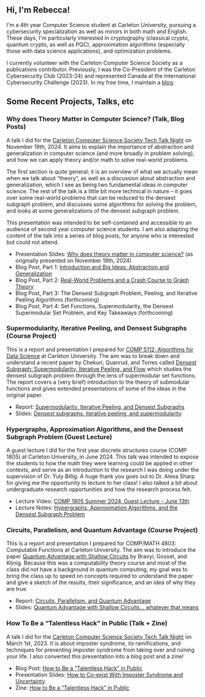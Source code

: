 ## Hi, I'm Rebecca!

I'm a 4th year Computer Science student at Carleton University, pursuing a cybersecurity specialization as well as minors in both math and English. These days, I'm particularly interested in cryptography (classical crypto, quantum crypto, as well as PQC), approximation algorithms (especially those with data science applications), and optimization problems.

I currently volunteer with the Carleton Computer Science Society as a publications contributor. Previously, I was the Co-President of the Carleton Cybersecurity Club (2023-24) and represented Canada at the International Cybersecurity Challenge (2023). In my free time, I maintain a [blog](https://blog.rkempe.ca/).

## Some Recent Projects, Talks, etc
### Why does Theory Matter in Computer Science? (Talk, Blog Posts)
A talk I did for the [Carleton Computer Science Society Tech Talk Night](https://ccss.carleton.ca/events/2024-2025/2024-11-19-tech-talk-night/) on November 19th, 2024. It aims to explain the importance of abstraction and generalization in computer science (and more broadly in problem solving), and how we can apply theory and/or math to solve real-world problems.

The first section is quite general; it is an overview of what we actually mean when we talk about “theory”, as well as a discussion about abstraction and generalization, which I see as being two fundamental ideas in computer science. The rest of the talk is a little bit more technical in nature – it goes over some real-world problems that can be reduced to the densest subgraph problem, and discusses some algorithms for solving the problem, and looks at some generalizations of the densest subgraph problem. 

This presentation was intended to be self-contained and accessible to an audience of second year computer science students. I am also adapting the content of the talk into a series of blog posts, for anyone who is interested but could not attend.

- Presentation Slides: [Why does theory matter in computer science?](https://blog.rkempe.ca/resources/why_theory_matter_cs_rkempe.pdf) (as originally presented on November 19th, 2024)
- Blog Post, Part 1: [Introduction and Big Ideas: Abstraction and Generalization](https://blog.rkempe.ca/posts/2024/12/why-does-theory-matter-in-computer-science-part-1/)
- Blog Post, Part 2: [Real-World Problems and a Crash Course to Graph Theory](https://blog.rkempe.ca/posts/2025/01/why-does-theory-matter-in-computer-science-part-2/)
- Blog Post, Part 3: The Densest Subgraph Problem, Peeling, and Iterative Peeling Algorithms (forthcoming)
- Blog Post, Part 4: Set Functions, Supermodularity, the Densest Supermodular Set Problem, and Key Takeaways (forthcoming)

### Supermodularity, Iterative Peeling, and Densest Subgraphs (Course Project)
This is a report and presentation I prepared for [COMP 5112: Algorithms for Data Science](https://people.scs.carleton.ca/~maheshwa/courses/5112/F24/5112-F24.html) at Carleton University. The aim was to break down and understand a recent paper by Chekuri, Quanrud, and Torres called [Densest Subgraph: Supermodularity, Iterative Peeling, and Flow](https://chekuri.cs.illinois.edu/papers/densest-subgraph-soda22.pdf) which studies the densest subgraph problem through the lens of supermodular set functions. The report covers a (very brief) introduction to the theory of submodular functions and gives extended presentations of some of the ideas in the original paper.
- Report: [Supermodularity, Iterative Peeling, and Densest Subgraphs](https://blog.rkempe.ca/resources/rkempe_5112_f24_report.pdf)
- Slides: [Densest subgraphs, iterative peeling, and supermodularity](https://blog.rkempe.ca/resources/rkempe_5112_f24_presentation.pdf)

### Hypergraphs, Approximation Algorithms, and the Densest Subgraph Problem (Guest Lecture)
A guest lecture I did for the first year discrete structures course (COMP 1805) at Carleton University, in June 2024. This talk was intended to expose the students to how the math they were learning could be applied in other contexts, and serve as an introduction to the research I was doing under the supervision of Dr. Yuly Billig. A huge thank you goes out to Dr. Alexa Sharp for giving me the opportunity to lecture to her class! I also talked a bit about undergraduate research opportunities and how the research process felt.
- Lecture Video: [COMP 1805 Summer 2024, Guest Lecture - June 13th](https://mediaspace.carleton.ca/media/Rebecca+Kempe+COMP1805+Summer+2024/1_i6yyne06)
- Lecture Notes: [Hypergraphs, Approximation Algorithms, and the Densest Subgraph Problem](https://blog.rkempe.ca/resources/approximating_dsp_rkempe.pdf)

### Circuits, Parallelism, and Quantum Advantage (Course Project)
This is a report and presentation I prepared for COMP/MATH 4803: Computable Functions at Carleton University. The aim was to introduce the paper [Quantum Advantage with Shallow Circuits](https://arxiv.org/abs/1704.00690) by Bravyi, Gosset, and König. Because this was a computability theory course and most of the class did not have a background in quantum computing, my goal was to bring the class up to speed on concepts required to understand the paper and give a sketch of the results, their significance, and an idea of why they are true.
- Report: [Circuits, Parallelism, and Quantum Advantage](https://blog.rkempe.ca/resources/rkempe_4803_f24_report.pdf)
- Slides: [Quantum Advantage with Shallow Circuits... whatever that means](https://blog.rkempe.ca/resources/rkempe_4803_f24_presentation.pdf)

### How To Be a “Talentless Hack” in Public (Talk + Zine)
A talk I did for the [Carleton Computer Science Society Tech Talk Night](https://ccss.carleton.ca/events/2022-2023/2023-03-01-tech-talk-night/) on March 1st, 2023. It is about imposter syndrome, its ramifications, and techniques for preventing imposter syndrome from taking over and ruining your life. I also converted this presentation into a blog post and a zine!
- Blog Post: [How to Be a “Talentless Hack” in Public](https://blog.rkempe.ca/posts/2024/07/how-to-be-a-talentless-hack-in-public/)
- Presentation Slides: [How to Co-exist With Imposter Syndrome and Uncertainty](https://blog.rkempe.ca/resources/imposter_syndrome_talk_rkempe.pdf)
- Zine: [How to Be a “Talentless Hack” in Public](https://blog.rkempe.ca/resources/talentless_hack_in_public_rkempe.pdf)










<!--
**rebeccakempe12/rebeccakempe12** is a ✨ _special_ ✨ repository because its `README.md` (this file) appears on your GitHub profile.

Here are some ideas to get you started:

- 🔭 I’m currently working on ...
- 🌱 I’m currently learning ...
- 👯 I’m looking to collaborate on ...
- 🤔 I’m looking for help with ...
- 💬 Ask me about ...
- 📫 How to reach me: ...
- 😄 Pronouns: ...
- ⚡ Fun fact: ...
-->
